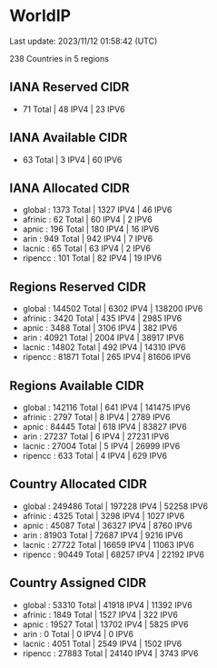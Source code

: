 # WorldIP

Last update: 2023/11/12 01:58:42 (UTC)

238 Countries in 5 regions

## IANA Reserved CIDR

- 71 Total | 48 IPV4 | 23 IPV6

## IANA Available CIDR

- 63 Total | 3 IPV4 | 60 IPV6

## IANA Allocated CIDR

- global : 1373 Total | 1327 IPV4 | 46 IPV6
- afrinic : 62 Total | 60 IPV4 | 2 IPV6
- apnic : 196 Total | 180 IPV4 | 16 IPV6
- arin : 949 Total | 942 IPV4 | 7 IPV6
- lacnic : 65 Total | 63 IPV4 | 2 IPV6
- ripencc : 101 Total | 82 IPV4 | 19 IPV6

## Regions Reserved CIDR

- global : 144502 Total | 6302 IPV4 | 138200 IPV6
- afrinic : 3420 Total | 435 IPV4 | 2985 IPV6
- apnic : 3488 Total | 3106 IPV4 | 382 IPV6
- arin : 40921 Total | 2004 IPV4 | 38917 IPV6
- lacnic : 14802 Total | 492 IPV4 | 14310 IPV6
- ripencc : 81871 Total | 265 IPV4 | 81606 IPV6

## Regions Available CIDR

- global : 142116 Total | 641 IPV4 | 141475 IPV6
- afrinic : 2797 Total | 8 IPV4 | 2789 IPV6
- apnic : 84445 Total | 618 IPV4 | 83827 IPV6
- arin : 27237 Total | 6 IPV4 | 27231 IPV6
- lacnic : 27004 Total | 5 IPV4 | 26999 IPV6
- ripencc : 633 Total | 4 IPV4 | 629 IPV6

## Country Allocated CIDR

- global : 249486 Total | 197228 IPV4 | 52258 IPV6
- afrinic : 4325 Total | 3298 IPV4 | 1027 IPV6
- apnic : 45087 Total | 36327 IPV4 | 8760 IPV6
- arin : 81903 Total | 72687 IPV4 | 9216 IPV6
- lacnic : 27722 Total | 16659 IPV4 | 11063 IPV6
- ripencc : 90449 Total | 68257 IPV4 | 22192 IPV6

## Country Assigned CIDR

- global : 53310 Total | 41918 IPV4 | 11392 IPV6
- afrinic : 1849 Total | 1527 IPV4 | 322 IPV6
- apnic : 19527 Total | 13702 IPV4 | 5825 IPV6
- arin : 0 Total | 0 IPV4 | 0 IPV6
- lacnic : 4051 Total | 2549 IPV4 | 1502 IPV6
- ripencc : 27883 Total | 24140 IPV4 | 3743 IPV6
